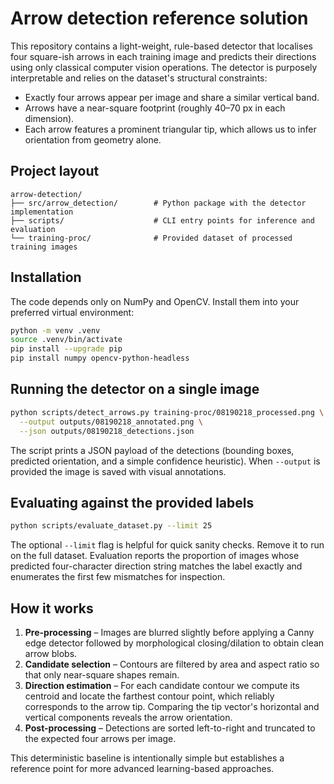 # Arrow detection reference solution

This repository contains a light-weight, rule-based detector that localises four
square-ish arrows in each training image and predicts their directions using
only classical computer vision operations. The detector is purposely
interpretable and relies on the dataset's structural constraints:

* Exactly four arrows appear per image and share a similar vertical band.
* Arrows have a near-square footprint (roughly 40–70 px in each dimension).
* Each arrow features a prominent triangular tip, which allows us to infer
  orientation from geometry alone.

## Project layout

```
arrow-detection/
├── src/arrow_detection/        # Python package with the detector implementation
├── scripts/                    # CLI entry points for inference and evaluation
└── training-proc/              # Provided dataset of processed training images
```

## Installation

The code depends only on NumPy and OpenCV. Install them into your preferred
virtual environment:

```bash
python -m venv .venv
source .venv/bin/activate
pip install --upgrade pip
pip install numpy opencv-python-headless
```

## Running the detector on a single image

```bash
python scripts/detect_arrows.py training-proc/08190218_processed.png \
  --output outputs/08190218_annotated.png \
  --json outputs/08190218_detections.json
```

The script prints a JSON payload of the detections (bounding boxes, predicted
orientation, and a simple confidence heuristic). When `--output` is provided the
image is saved with visual annotations.

## Evaluating against the provided labels

```bash
python scripts/evaluate_dataset.py --limit 25
```

The optional `--limit` flag is helpful for quick sanity checks. Remove it to run
on the full dataset. Evaluation reports the proportion of images whose predicted
four-character direction string matches the label exactly and enumerates the
first few mismatches for inspection.

## How it works

1. **Pre-processing** – Images are blurred slightly before applying a Canny edge
   detector followed by morphological closing/dilation to obtain clean arrow
   blobs.
2. **Candidate selection** – Contours are filtered by area and aspect ratio so
   that only near-square shapes remain.
3. **Direction estimation** – For each candidate contour we compute its centroid
   and locate the farthest contour point, which reliably corresponds to the
   arrow tip. Comparing the tip vector's horizontal and vertical components
   reveals the arrow orientation.
4. **Post-processing** – Detections are sorted left-to-right and truncated to the
   expected four arrows per image.

This deterministic baseline is intentionally simple but establishes a reference
point for more advanced learning-based approaches.
